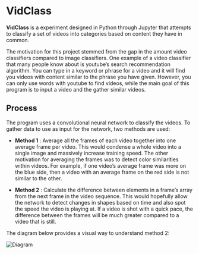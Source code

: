 # VidClass

**VidClass** is a experiment designed in Python through Jupyter that attempts to classify a set of videos into categories based on content they have in common.

The motivation for this project stemmed from the gap in the amount video classifiers compared to image classifiers.  One example of a video classifier that many people know about is youtube’s search recommendation algorithm.  You can type in a keyword or phrase for a video and it will find you videos with content similar to the phrase you have given.  However, you can only use words with youtube to find videos, while the main goal of this program is to input a video and the gather similar videos.

## Process

The program uses a convolutional neural network to classify the videos.  To gather data to use as input for the network, two methods are used:

- **Method 1** : Average all the frames of each video together into one average frame per video.  This would condense a whole video into a single image and massively increase training speed.  The other motivation for averaging the frames was to detect color similarities within videos.  For example, if one video’s average frame was more on the blue side, then a video with an average frame on the red side is not similar to the other.  

- **Method 2** : Calculate the difference between elements in a frame’s array from the next frame in the video sequence.  This would hopefully allow the network to detect changes in shapes based on time and also spot the speed the video is playing at.  If a video is shot with a quick pace, the difference between the frames will be much greater compared to a video that is still.  

The diagram below provides a visual way to understand method 2:

![Diagram](https://user-images.githubusercontent.com/54772966/169022253-53f2f16a-8ea5-4a9e-8c29-8afb0d5c3123.png)